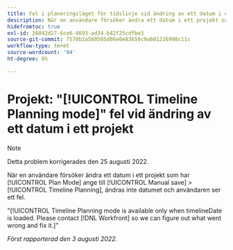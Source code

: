 ```yaml
---
title: Fel i planeringsläget för tidslinje vid ändring av ett datum i ett projekt
description: När en användare försöker ändra ett datum i ett projekt som har planeringsläget inställt på manuell spara&get, Tidslinjeplanering, datumet ändras inte och användaren ser ett fel.
hidefromtoc: true
exl-id: 26042d27-6ce6-4693-ad34-b42f25cdfbe3
source-git-commit: 7570b2a560505d66e0e83656c9a601226998c11c
workflow-type: tm+mt
source-wordcount: '94'
ht-degree: 0%

---
```


# Projekt: &quot;[!UICONTROL Timeline Planning mode]&quot; fel vid ändring av ett datum i ett projekt

>[!NOTE]
>
>Detta problem korrigerades den 25 augusti 2022.

När en användare försöker ändra ett datum i ett projekt som har [!UICONTROL Plan Mode] ange till [!UICONTROL Manual save] > [!UICONTROL Timeline Planning], ändras inte datumet och användaren ser ett fel.

&quot;[!UICONTROL Timeline Planning mode is available only when timelineDate is loaded. Please contact [!DNL Workfront] so we can figure out what went wrong and fix it.]&quot;

_Först rapporterad den 3 augusti 2022._
